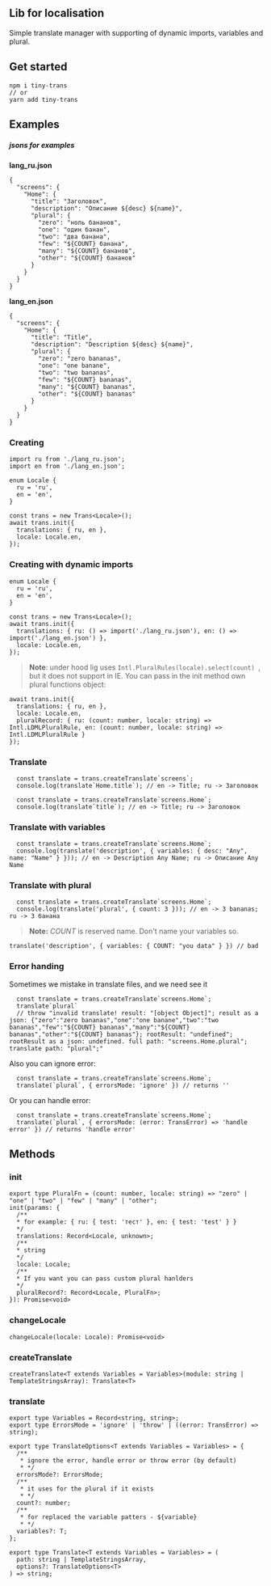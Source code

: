 ## Lib for localisation
Simple translate manager with supporting of dynamic imports, variables and plural.

## Get started
```
npm i tiny-trans
// or
yarn add tiny-trans 
```

## Examples

##### jsons for examples
**lang_ru.json**
```
{
  "screens": {
    "Home": {
      "title": "Заголовок",
      "description": "Описание ${desc} ${name}",
      "plural": {
        "zero": "ноль бананов",
        "one": "один банан",
        "two": "два банана",
        "few": "${COUNT} банана",
        "many": "${COUNT} бананов",
        "other": "${COUNT} бананов"
      }
    }
  }
}
```
**lang_en.json**
```
{
  "screens": {
    "Home": {
      "title": "Title",
      "description": "Description ${desc} ${name}",
      "plural": {
        "zero": "zero bananas",
        "one": "one banane",
        "two": "two bananas",
        "few": "${COUNT} bananas",
        "many": "${COUNT} bananas",
        "other": "${COUNT} bananas"
      }
    }
  }
}
```

### Creating

```
import ru from './lang_ru.json';
import en from './lang_en.json';

enum Locale {
  ru = 'ru',
  en = 'en',
}

const trans = new Trans<Locale>();
await trans.init({
  translations: { ru, en },
  locale: Locale.en,
});
```

### Creating with dynamic imports

```
enum Locale {
  ru = 'ru',
  en = 'en',
}

const trans = new Trans<Locale>();
await trans.init({
  translations: { ru: () => import('./lang_ru.json'), en: () => import('./lang_en.json') },
  locale: Locale.en,
});
```

> **Note**: under hood lig uses `Intl.PluralRules(locale).select(count) `, but it does not support in IE. You can pass in the init method own plural functions object:

```
await trans.init({
  translations: { ru, en },
  locale: Locale.en,
  pluralRecord: { ru: (count: number, locale: string) => Intl.LDMLPluralRule, en: (count: number, locale: string) => Intl.LDMLPluralRule }
});
```

### Translate
```
  const translate = trans.createTranslate`screens`;
  console.log(translate`Home.title`); // en -> Title; ru -> Заголовок  
```
```
  const translate = trans.createTranslate`screens.Home`;
  console.log(translate`title`); // en -> Title; ru -> Заголовок  
```

### Translate with variables
```
  const translate = trans.createTranslate`screens.Home`;
  console.log(translate('description', { variables: { desc: "Any", name: "Name" } })); // en -> Description Any Name; ru -> Описание Any Name  
```

### Translate with plural
```
  const translate = trans.createTranslate`screens.Home`;
  console.log(translate('plural', { count: 3 })); // en -> 3 bananas; ru -> 3 банана 
```
> **Note:** _COUNT_ is reserved name. Don't name your variables so.
```
translate('description', { variables: { COUNT: "you data" } }) // bad
```

### Error handing
Sometimes we mistake in translate files, and we need see it
```
  const translate = trans.createTranslate`screens.Home`;
  translate`plural`
  // throw "invalid translate! result: "[object Object]"; result as a json: {"zero":"zero bananas","one":"one banane","two":"two bananas","few":"${COUNT} bananas","many":"${COUNT} bananas","other":"${COUNT} bananas"}; rootResult: "undefined"; rootResult as a json: undefined. full path: "screens.Home.plural"; translate path: "plural";"
```
Also you can ignore error:
```
  const translate = trans.createTranslate`screens.Home`;
  translate(`plural`, { errorsMode: 'ignore' }) // returns ''
```
Or you can handle error:
```
  const translate = trans.createTranslate`screens.Home`;
  translate(`plural`, { errorsMode: (error: TransError) => 'handle error' }) // returns 'handle error'
```

## Methods
### init

```
export type PluralFn = (count: number, locale: string) => "zero" | "one" | "two" | "few" | "many" | "other";
init(params: {
  /**
  * for example: { ru: { test: 'тест' }, en: { test: 'test' } } 
  */
  translations: Record<Locale, unknown>;
  /**
  * string
  */
  locale: Locale;
  /**
  * If you want you can pass custom plural hanlders
  */
  pluralRecord?: Record<Locale, PluralFn>;
}): Promise<void> 
```

### changeLocale

```
changeLocale(locale: Locale): Promise<void>
```

### createTranslate

```
createTranslate<T extends Variables = Variables>(module: string | TemplateStringsArray): Translate<T>
```
### translate

```
export type Variables = Record<string, string>;
export type ErrorsMode = 'ignore' | 'throw' | ((error: TransError) => string);

export type TranslateOptions<T extends Variables = Variables> = {
  /**
   * ignore the error, handle error or throw error (by default)
   * */
  errorsMode?: ErrorsMode;
  /**
   * it uses for the plural if it exists
   * */
  count?: number;
  /**
   * for replaced the variable patters - ${variable}
   * */
  variables?: T;
};

export type Translate<T extends Variables = Variables> = (
  path: string | TemplateStringsArray,
  options?: TranslateOptions<T>
) => string;
```
